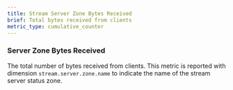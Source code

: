 ```yaml
---
title: Stream Server Zone Bytes Received
brief: Total bytes received from clients
metric_type: cumulative_counter
---
```

### Server Zone Bytes Received
The total number of bytes received from clients. This metric is reported with dimension
`stream.server.zone.name` to indicate the name of the stream server status zone.
